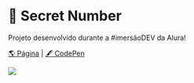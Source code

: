 # 🔮 Secret Number

Projeto desenvolvido durante a #imersãoDEV da Alura!  

[🌎 Página](https://andressadacosta.github.io/secret_number)  |  [🖋 CodePen](https://codepen.io/andressadacosta/full/QWawRON)


<img src="https://github.com/AndressaDaCosta/secret-number/blob/main/img/Captura%20de%20Tela%202022-04-01%20a%CC%80s%2018.25.11.png?raw=true">
 
 
 
